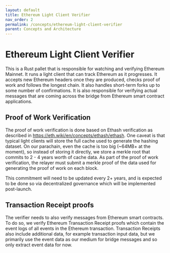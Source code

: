 ```yaml
---
layout: default
title: Ethereum Light Client Verifier
nav_order: 2
permalink: /concepts/ethereum-light-client-verifier
parent: Concepts and Architecture
---
```

# Ethereum Light Client Verifier
This is a Rust pallet that is responsible for watching and verifying Ethereum Mainnet. It runs a light client that can track Ethereum as it progresses. It accepts new Ethereum headers once they are produced, checks proof of work and follows the longest chain. It also handles short-term forks up to some number of confirmations. It is also responsible for verifying actual messages that are coming across the bridge from Ethereum smart contract applications.

## Proof of Work Verification
The proof of work verification is done based on Ethash verification as described in https://eth.wiki/en/concepts/ethash/ethash. One caveat is that typical light clients will store the full cache used to generate the hashing dataset. On our parachain, even the cache is too big (~64MB+ at the moment), so instead of storing it directly, we store a merkle root that commits to 2 - 4 years worth of cache data. As part of the proof of work verification, the relayer must submit a merkle proof of the data used for generating the proof of work on each block.

This commitment will need to be updated every 2+ years, and is expected to be done so via decentralized governance which will be implemented post-launch.

## Transaction Receipt proofs
The verifier needs to also verify messages from Ethereum smart contracts. To do so, we verify Ethereum Transaction Receipt proofs which contain the event logs of all events in the Ethereum transaction. Transaction Receipts also include additional data, for example transaction input data, but we primarily use the event data as our medium for bridge messages and so only extract event data for now.